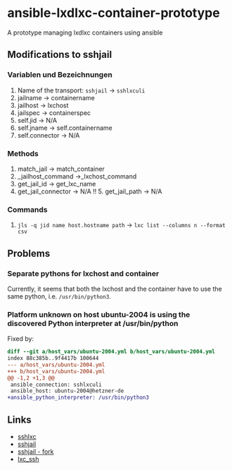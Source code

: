 # ansible-lxdlxc-container-prototype

A prototype managing lxdlxc containers using ansible

## Modifications to sshjail

### Variablen und Bezeichnungen

1. Name of the transport: `sshjail` -> `sshlxculi`
2. jailname -> containername
3. jailhost -> lxchost
4. jailspec -> containerspec
5. self.jid -> N/A
6. self.jname -> self.containername
7. self.connector -> N/A

### Methods

1. match_jail -> match_container
2. _jailhost_command ->_lxchost_command
3. get_jail_id -> get_lxc_name
4. get_jail_connector -> N/A
!! 5. get_jail_path -> N/A

### Commands

1. `jls -q jid name host.hostname path` -> `lxc list --columns n --format csv`

## Problems

### Separate pythons for lxchost and container

Currently, it seems that both the lxchost and the container have to use the same python, i.e. `/usr/bin/python3`.

### Platform unknown on host ubuntu-2004 is using the discovered Python interpreter at /usr/bin/python

Fixed by:

```diff
diff --git a/host_vars/ubuntu-2004.yml b/host_vars/ubuntu-2004.yml
index 88c385b..9f4417b 100644
--- a/host_vars/ubuntu-2004.yml
+++ b/host_vars/ubuntu-2004.yml
@@ -1,2 +1,3 @@
 ansible_connection: sshlxculi
 ansible_host: ubuntu-2004@hetzner-de
+ansible_python_interpreter: /usr/bin/python3
```

## Links

* [sshlxc](https://github.com/antifuchs/ansible-sshlxd-connection)
* [sshjail](https://github.com/austinhyde/ansible-sshjail)
* [sshjail - fork](https://github.com/seliopou/ansible-sshjail)
* [lxc_ssh](https://github.com/chifflier/ansible-lxc-ssh)
